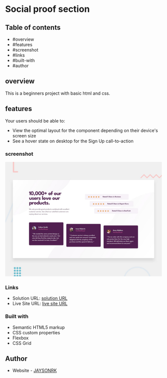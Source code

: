 # Social proof section


## Table of contents

  - #overview
  - #features
  - #screenshot
  - #links
  - #built-with
  - #author

## overview

This is a beginners project with basic html and css.


## features

Your users should be able to:

- View the optimal layout for the component depending on their device's screen size
- See a hover state on desktop for the Sign Up call-to-action


### screenshot
![Social proof section](./design/desktop-preview.jpg)


### Links

- Solution URL: [solution URL](https://github.com/JAYSONRK/Social-proof-section)
- Live Site URL: [live site URL](https://jaysonrk.github.io/Social-proof-section/)


### Built with

- Semantic HTML5 markup
- CSS custom properties
- Flexbox
- CSS Grid
  

## Author

- Website - [JAYSONRK](https://jaysonrk.com/)

